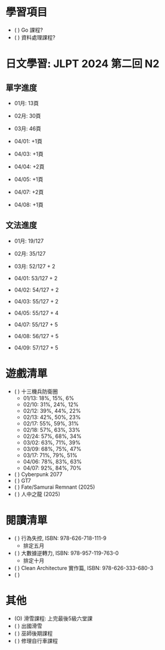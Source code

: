 
# 學習項目

- ( ) Go 課程?
- ( ) 資料處理課程?

# 日文學習: JLPT 2024 第二回 N2

## 單字進度

- 01月: 13頁
- 02月: 30頁
- 03月: 46頁

- 04/01: +1頁
- 04/03: +1頁
- 04/04: +2頁
- 04/05: +1頁
- 04/07: +2頁
- 04/08: +1頁

## 文法進度

- 01月: 19/127
- 02月: 35/127
- 03月: 52/127 + 2

- 04/01: 53/127 + 2
- 04/02: 54/127 + 2
- 04/03: 55/127 + 2
- 04/05: 55/127 + 4
- 04/07: 55/127 + 5
- 04/08: 56/127 + 5
- 04/09: 57/127 + 5

# 遊戲清單

- ( ) 十三機兵防衛圈
  - 01/13: 18%, 15%, 6%
  - 02/10: 31%, 24%, 12%
  - 02/12: 39%, 44%, 22%
  - 02/13: 42%, 50%, 23%
  - 02/17: 55%, 59%, 31%
  - 02/18: 57%, 63%, 33%
  - 02/24: 57%, 68%, 34%
  - 03/02: 63%, 71%, 39%
  - 03/09: 68%, 75%, 47%
  - 03/17: 71%, 79%, 51%
  - 04/06: 78%, 83%, 63%
  - 04/07: 92%, 84%, 70%
- ( ) Cyberpunk 2077
- ( ) GT7
- ( ) Fate/Samurai Remnant (2025)
- ( ) 人中之龍 (2025)

# 閱讀清單

- ( ) 行為失控, ISBN: 978-626-718-111-9
  - 排定五月
- ( ) 大數據逆轉力, ISBN: 978-957-119-763-0
  - 排定十月
- ( ) Clean Architecture 實作篇, ISBN: 978-626-333-680-3
- ( )

# 其他

- (O) 滑雪課程: 上完最後5級六堂課
- ( ) 出國滑雪
- ( ) 巫師後期課程
- ( ) 修理自行車課程
